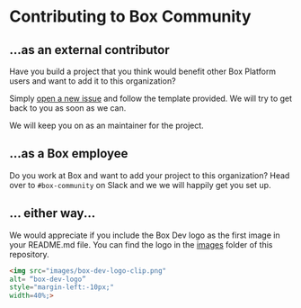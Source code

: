 # Contributing to Box Community

## ...as an external contributor

Have you build a project that you think would benefit other Box Platform users and want to add it to this organization? 

Simply [open a new issue](https://github.com/box-community/community-guidelines/issues/new) and follow the template provided. We will try to get back to you as soon as we can.

We will keep you on as an maintainer for the project.

## ...as a Box employee

Do you work at Box and want to add your project to this organization? Head over to `#box-community` on Slack and we we will happily get you set up.

## ... either way...
We would appreciate if you include the Box Dev logo as the first image in your README.md file. You can find the logo in the [images](./images/box-dev-logo-clip.png) folder of this repository.

```html
<img src="images/box-dev-logo-clip.png" 
alt= “box-dev-logo” 
style="margin-left:-10px;"
width=40%;>
```
